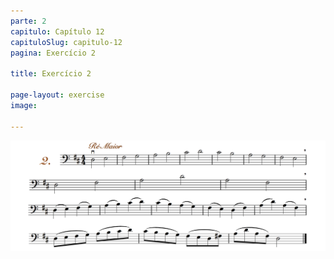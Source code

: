 ```yaml
---
parte: 2
capitulo: Capítulo 12
capituloSlug: capitulo-12
pagina: Exercício 2

title: Exercício 2

page-layout: exercise
image:

---
```


<img src="/assets/graphics/content/2_5_1_2.png"/>
